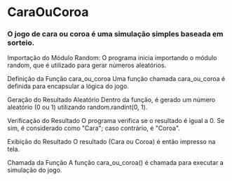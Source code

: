 # CaraOuCoroa

### O jogo de cara ou coroa é uma simulação simples baseada em sorteio.

Importação do Módulo Random:
O programa inicia importando o módulo random, que é utilizado para gerar números aleatórios.

Definição da Função cara_ou_coroa
Uma função chamada cara_ou_coroa é definida para encapsular a lógica do jogo.

Geração do Resultado Aleatório
Dentro da função, é gerado um número aleatório (0 ou 1) utilizando random.randint(0, 1).

Verificação do Resultado
O programa verifica se o resultado é igual a 0. Se sim, é considerado como "Cara"; caso contrário, é "Coroa".

Exibição do Resultado
O resultado (Cara ou Coroa) é então impresso na tela.

Chamada da Função
A função cara_ou_coroa() é chamada para executar a simulação do jogo.
